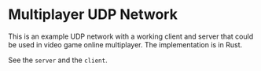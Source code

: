 # Multiplayer UDP Network

This is an example UDP network with a working client and server that could be used in video game online multiplayer. The implementation is in Rust.

See the `server` and the `client`.